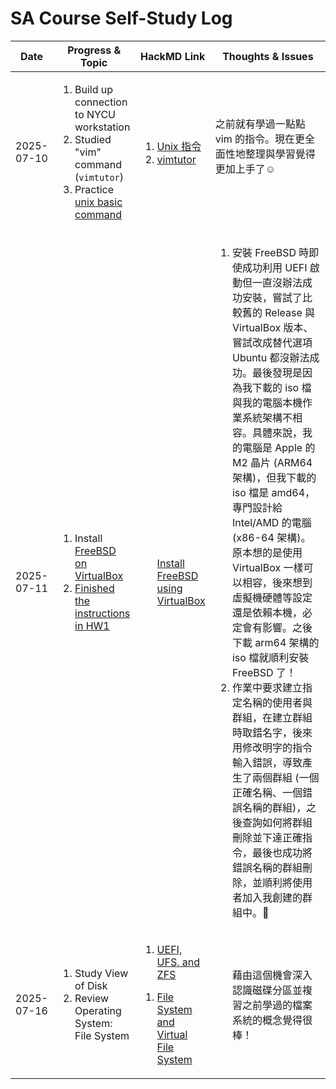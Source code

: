 # SA Course Self-Study Log

<table>
  <thead>
    <tr>
      <th>Date</th>
      <th>Progress & Topic</th>
      <th>HackMD Link</th>
      <th style="width: 80%;">Thoughts & Issues</th>
    </tr>
  </thead>
  <tbody>
    <tr>
      <td>2025-07-10</td>
      <td>
        <ol>
          <li>Build up connection to NYCU workstation</li>
          <li>Studied "vim" command (<code>vimtutor</code>)</li>
          <li>Practice <a href="https://cs.nycu.edu.tw/~unix/basic-commands">unix basic command </li>
        </ol>
      </td>
      <td>
        <ol>
          <li><a href="https://hackmd.io/UhlqyrsbRDuQil3DDhtW0g">Unix 指令</li>
          <li><a href="https://hackmd.io/XbgWnIVKTAqq-djge6OCgA">vimtutor</li>
        </ol>
      </td>
      <td>
        之前就有學過一點點 vim 的指令。現在更全面性地整理與學習覺得更加上手了☺️<br><br>
      </td>
    </tr>
    <tr>
      <td>2025-07-11</td>
      <td>
        <ol>
          <li>Install <a href="https://nasa.cs.nycu.edu.tw/sa/2024/slides/01_Install_FreeBSD.pdf">FreeBSD on VirtualBox</li>
          <li>Finished the instructions in <a href="https://nasa.cs.nycu.edu.tw/sa/2024/slides/hw1.pdf">HW1</li>
        </ol>
      </td>
      <td>
        <ol>
          <a href="https://hackmd.io/UhlqyrsbRDuQil3DDhtW0g">Install FreeBSD using VirtualBox</li>
        </ol>
      </td>
      <td>
        <ol>
          <li>安裝 FreeBSD 時即使成功利用 UEFI 啟動但一直沒辦法成功安裝，嘗試了比較舊的 Release 與 VirtualBox 版本、嘗試改成替代選項 Ubuntu 都沒辦法成功。最後發現是因為我下載的 iso 檔與我的電腦本機作業系統架構不相容。具體來說，我的電腦是 Apple 的 M2 晶片 (ARM64 架構)，但我下載的 iso 檔是 amd64，專門設計給 Intel/AMD 的電腦 (x86-64 架構)。原本想的是使用 VirtualBox 一樣可以相容，後來想到虛擬機硬體等設定還是依賴本機，必定會有影響。之後下載 arm64 架構的 iso 檔就順利安裝 FreeBSD 了！</li>
          <li>作業中要求建立指定名稱的使用者與群組，在建立群組時取錯名字，後來用修改明字的指令輸入錯誤，導致產生了兩個群組 (一個正確名稱、一個錯誤名稱的群組)，之後查詢如何將群組刪除並下達正確指令，最後也成功將錯誤名稱的群組刪除，並順利將使用者加入我創建的群組中。🥹</li>
        </ol>
      </td>
    </tr>
    <tr>
      <td>2025-07-16</td>
      <td>
        <ol>
          <li>Study View of Disk</li>
          <li>Review Operating System: File System</li>
        </ol>
      </td>
      <td>
        <ol>
          <li> <a href="https://hackmd.io/UhlqyrsbRDuQil3DDhtW0g](https://hackmd.io/fIlGLmSVRbewJuD7RrZ8Wg">UEFI, UFS, and ZFS</li>
        </ol>
        <ol>
          <li><a href="https://hackmd.io/UhlqyrsbRDuQil3DDhtW0g](https://hackmd.io/fIlGLmSVRbewJuD7RrZ8Wg">File System and Virtual File System</li>
        </ol>
      </td>
      <td>
        <ol>
          藉由這個機會深入認識磁碟分區並複習之前學過的檔案系統的概念覺得很棒！
        </ol>
      </td>
    </tr>
    </tbody>
</table>
